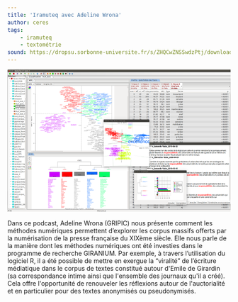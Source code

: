 ```yaml
---
title: 'Iramuteq avec Adeline Wrona'
author: ceres
tags: 
    - iramuteq
    - textométrie
sound: https://dropsu.sorbonne-universite.fr/s/ZHQCwZNSSwdzPtj/download/Podcast_2_Iramuteq_AdelineWrona.mp3
---
```


![](iramuteq.png)

Dans ce podcast, Adeline Wrona (GRIPIC) nous présente comment les méthodes numériques permettent d’explorer les corpus massifs offerts par la numérisation de la presse française du XIXème siècle. Elle nous parle de la manière dont les méthodes numériques ont été investies dans le programme de recherche GIRANIUM. Par exemple, à travers l’utilisation du logiciel R, il a été possible de mettre en exergue la “viralité” de l’écriture médiatique dans le corpus de textes constitué autour d'Emile de Girardin (sa correspondance intime ainsi que l'ensemble des journaux qu'il a créé). Cela offre l'opportunité de renouveler les réflexions autour de l'auctorialité et en particulier pour des textes anonymisés ou pseudonymisés.